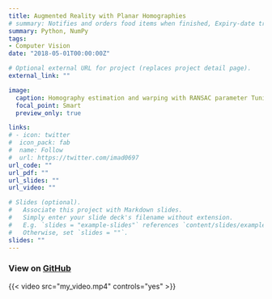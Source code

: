 ```yaml
---
title: Augmented Reality with Planar Homographies
# summary: Notifies and orders food items when finished, Expiry-date tracker app
summary: Python, NumPy
tags:
- Computer Vision
date: "2018-05-01T00:00:00Z"

# Optional external URL for project (replaces project detail page).
external_link: ""

image:
  caption: Homography estimation and warping with RANSAC parameter Tuning
  focal_point: Smart
  preview_only: true

links:
# - icon: twitter
#  icon_pack: fab
#  name: Follow
#  url: https://twitter.com/imad0697
url_code: ""
url_pdf: ""
url_slides: ""
url_video: ""

# Slides (optional).
#   Associate this project with Markdown slides.
#   Simply enter your slide deck's filename without extension.
#   E.g. `slides = "example-slides"` references `content/slides/example-slides.md`.
#   Otherwise, set `slides = ""`.
slides: ""
---
```


### View on [GitHub](https://github.com/Abhishek0697/Computer-Vision/tree/main/Augmented%20Reality%20with%20Planar%20Homographies)



{{< video src="my_video.mp4" controls="yes" >}}
